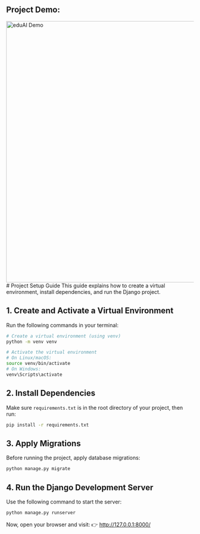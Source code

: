 
## Project Demo:
<a href="https://youtu.be/Yti7aN_XRtk" target="_blank" rel="noopener noreferrer">
  <img src="https://github.com/byramnarayan/eduAI/blob/main/media/profile_pics/image.png" alt="eduAI Demo" width="700">
</a>
# Project Setup Guide
This guide explains how to create a virtual environment, install dependencies, and run the Django project.

## **1. Create and Activate a Virtual Environment**
Run the following commands in your terminal:

```sh
# Create a virtual environment (using venv)
python -m venv venv

# Activate the virtual environment
# On Linux/macOS:
source venv/bin/activate
# On Windows:
venv\Scripts\activate
```

## **2. Install Dependencies**
Make sure `requirements.txt` is in the root directory of your project, then run:

```sh
pip install -r requirements.txt
```

## **3. Apply Migrations**
Before running the project, apply database migrations:

```sh
python manage.py migrate
```

## **4. Run the Django Development Server**
Use the following command to start the server:

```sh
python manage.py runserver
```

Now, open your browser and visit:
👉 http://127.0.0.1:8000/


